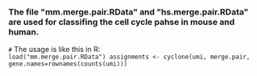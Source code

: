 ### The file "mm.merge.pair.RData" and "hs.merge.pair.RData" are used for classifing the cell cycle pahse in mouse and human.
`#` The usage is like this in R:<br>
`load("mm.merge.pair.RData")
assignments <- cyclone(umi, merge.pair, gene.names=rownames(counts(umi)))
`
